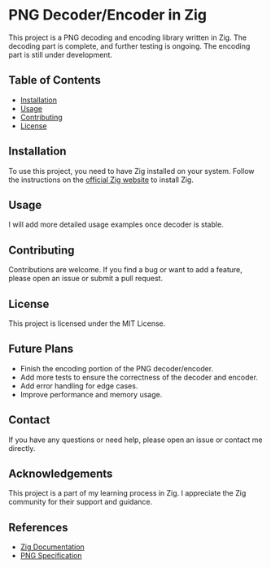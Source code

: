 # PNG Decoder/Encoder in Zig

This project is a PNG decoding and encoding library written in Zig. The decoding part is complete, and further testing is ongoing. The encoding part is still under development.

## Table of Contents

- [Installation](#installation)
- [Usage](#usage)
- [Contributing](#contributing)
- [License](#license)

## Installation

To use this project, you need to have Zig installed on your system. Follow the instructions on the [official Zig website](https://ziglang.org/download/) to install Zig.

## Usage

I will add more detailed usage examples once decoder is stable.

## Contributing

Contributions are welcome. If you find a bug or want to add a feature, please open an issue or submit a pull request.

## License

This project is licensed under the MIT License.


## Future Plans

- Finish the encoding portion of the PNG decoder/encoder.
- Add more tests to ensure the correctness of the decoder and encoder.
- Add error handling for edge cases.
- Improve performance and memory usage.


## Contact

If you have any questions or need help, please open an issue or contact me directly.


## Acknowledgements

This project is a part of my learning process in Zig. I appreciate the Zig community for their support and guidance.


## References

- [Zig Documentation](https://ziglang.org/documentation/)
- [PNG Specification](https://www.w3.org/TR/PNG/)
